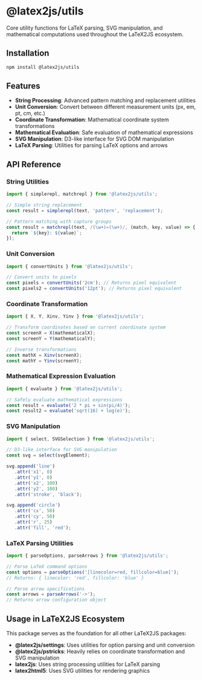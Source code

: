 # @latex2js/utils

Core utility functions for LaTeX parsing, SVG manipulation, and mathematical computations used throughout the LaTeX2JS ecosystem.

## Installation

```bash
npm install @latex2js/utils
```

## Features

- **String Processing**: Advanced pattern matching and replacement utilities
- **Unit Conversion**: Convert between different measurement units (px, em, pt, cm, etc.)
- **Coordinate Transformation**: Mathematical coordinate system transformations
- **Mathematical Evaluation**: Safe evaluation of mathematical expressions
- **SVG Manipulation**: D3-like interface for SVG DOM manipulation
- **LaTeX Parsing**: Utilities for parsing LaTeX options and arrows

## API Reference

### String Utilities

```typescript
import { simplerepl, matchrepl } from '@latex2js/utils';

// Simple string replacement
const result = simplerepl(text, 'pattern', 'replacement');

// Pattern matching with capture groups
const result = matchrepl(text, /(\w+)=(\w+)/, (match, key, value) => {
  return `${key}: ${value}`;
});
```

### Unit Conversion

```typescript
import { convertUnits } from '@latex2js/utils';

// Convert units to pixels
const pixels = convertUnits('2cm'); // Returns pixel equivalent
const pixels2 = convertUnits('12pt'); // Returns pixel equivalent
```

### Coordinate Transformation

```typescript
import { X, Y, Xinv, Yinv } from '@latex2js/utils';

// Transform coordinates based on current coordinate system
const screenX = X(mathematicalX);
const screenY = Y(mathematicalY);

// Inverse transformations
const mathX = Xinv(screenX);
const mathY = Yinv(screenY);
```

### Mathematical Expression Evaluation

```typescript
import { evaluate } from '@latex2js/utils';

// Safely evaluate mathematical expressions
const result = evaluate('2 * pi + sin(pi/4)');
const result2 = evaluate('sqrt(16) + log(e)');
```

### SVG Manipulation

```typescript
import { select, SVGSelection } from '@latex2js/utils';

// D3-like interface for SVG manipulation
const svg = select(svgElement);

svg.append('line')
   .attr('x1', 0)
   .attr('y1', 0)
   .attr('x2', 100)
   .attr('y2', 100)
   .attr('stroke', 'black');

svg.append('circle')
   .attr('cx', 50)
   .attr('cy', 50)
   .attr('r', 25)
   .attr('fill', 'red');
```

### LaTeX Parsing Utilities

```typescript
import { parseOptions, parseArrows } from '@latex2js/utils';

// Parse LaTeX command options
const options = parseOptions('[linecolor=red, fillcolor=blue]');
// Returns: { linecolor: 'red', fillcolor: 'blue' }

// Parse arrow specifications
const arrows = parseArrows('->');
// Returns arrow configuration object
```

## Usage in LaTeX2JS Ecosystem

This package serves as the foundation for all other LaTeX2JS packages:

- **@latex2js/settings**: Uses utilities for option parsing and unit conversion
- **@latex2js/pstricks**: Heavily relies on coordinate transformation and SVG manipulation
- **latex2js**: Uses string processing utilities for LaTeX parsing
- **latex2html5**: Uses SVG utilities for rendering graphics
